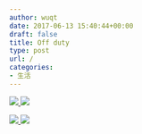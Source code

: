 ```yaml
---
author: wuqt
date: 2017-06-13 15:40:44+00:00
draft: false
title: Off duty
type: post
url: /
categories:
- 生活
---
```


[![](http://www.wuquantai.com/wp-content/uploads/2018/04/微信图片_20180413232141-300x225.jpg)
](http://www.wuquantai.com/wp-content/uploads/2018/04/微信图片_20180413232141.jpg) [![](http://www.wuquantai.com/wp-content/uploads/2018/04/微信图片_20180413232134-300x225.jpg)
](http://www.wuquantai.com/wp-content/uploads/2018/04/微信图片_20180413232134.jpg)

[![](http://www.wuquantai.com/wp-content/uploads/2018/04/微信图片_20180413232129-300x225.jpg)
](http://www.wuquantai.com/wp-content/uploads/2018/04/微信图片_20180413232129.jpg) [![](http://www.wuquantai.com/wp-content/uploads/2018/04/微信图片_20180413232122-300x225.jpg)
](http://www.wuquantai.com/wp-content/uploads/2018/04/微信图片_20180413232122.jpg)
